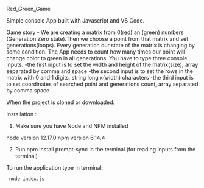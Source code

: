 Red_Green_Game

Simple console App built with Javascript and VS Code.

Game story - We are creating a matrix from 0(red) an (green) numbers (Generation Zero state).Then we choose a point from that matrix and set generations(loops). Every generation our state of the matrix is changing by some condition.
The App needs to count how many times our point will change color to green in all generations.
 You have to type three console inputs.
        -the first input is to set the width and height of the matrix(size), array separated by comma and space
        -the second input  is to set the rows in the matrix with 0 and 1 digits, string long x(width) characters
        -the third input is to set coordinates of searched point and generations count, array separated by comma space

 
When the project is cloned or downloaded:

Installation :
  1. Make sure you have Node and NPM installed 
   
  node version 
   12.17.0
  npm version
   6.14.4
  
  2. Run npm install prompt-sync in the terminal  (for reading inputs from the terminal)

To run the application type in terminal:
    
     node index.js    

